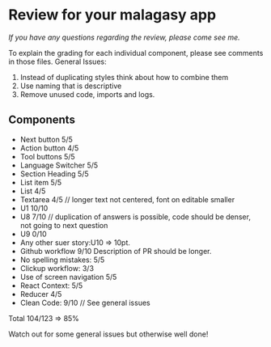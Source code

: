 # Review for your malagasy app

_If you have any questions regarding the review, please come see me._

To explain the grading for each individual component, please see comments in those files.
General Issues:

1. Instead of duplicating styles think about how to combine them
2. Use naming that is descriptive
3. Remove unused code, imports and logs.

## Components

- Next button 5/5
- Action button 4/5
- Tool buttons 5/5
- Language Switcher 5/5
- Section Heading 5/5
- List item 5/5
- List 4/5
- Textarea 4/5 // longer text not centered, font on editable smaller
- U1 10/10 
- U8 7/10 // duplication of answers is possible, code should be denser, not going to next question
- U9 0/10
- Any other suer story:U10 => 10pt.
- Github workflow 9/10 Description of PR should be longer.
- No spelling mistakes: 5/5
- Clickup workflow: 3/3
- Use of screen navigation 5/5
- React Context: 5/5
- Reducer 4/5
- Clean Code: 9/10 // See general issues

Total 104/123 => 85%   

Watch out for some general issues but otherwise well done!


